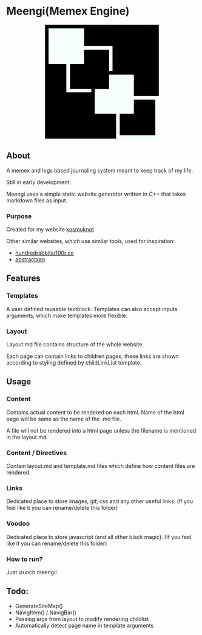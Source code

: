 # Meengi(Memex Engine)

<p align="center">
<img src="/links/images/meengi.png" alt="drawing" style="" width="300"/>
</p>

## About
A memex and logs based journaling system meant to keep track of my life.

Still in early development.

Meengi uses a simple static website generator written in C++ that takes markdown files as input.


### Purpose
Created for my website [kosmoknot](https://kosmoknot.netlify.app/)

Other similar websites, which use similar tools, used for inspiration:
- [hundredrabbits/100r.co](https://github.com/hundredrabbits/100r.co)
- [abstractxan](https://abstractxan.xyz)

## Features

### Templates
A user defined reusable textblock. Templates can also accept inputs arguments, which make templates more flexible.

### Layout
Layout.md file contains structure of the whole website.

Each page can contain links to children pages, these links are shown according to styling defined by childLinkList template.

## Usage
### Content
Contains actual content to be rendered on each html. Name of the html page will be same as the name of the .md file.

A file will not be rendered into a html page unless the filename is mentioned in the layout.md.

### Content / Directives
Contain layout.md and template.md files which define how content files are rendered.

### Links
Dedicated place to store images, gif, css and any other useful links. (If you feel like it you can rename/delete this folder)

### Voodoo
Dedicated place to store javascript (and all other black magic). (If you feel like it you can rename/delete this folder)

### How to run?
Just launch meengi!

## Todo:
- GenerateSiteMap()
- NavigItem() / NavigBar()
- Passing args from layout to modify rendering childlist
- Automatically detect page name in template arguments